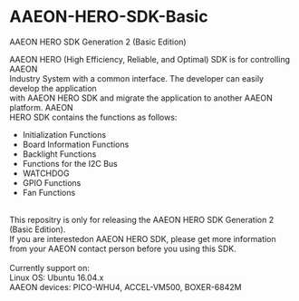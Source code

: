 # AAEON-HERO-SDK-Basic
AAEON HERO SDK Generation 2 (Basic Edition)<br>

AAEON HERO (High Efficiency, Reliable, and Optimal) SDK is for controlling AAEON<br>
Industry System with a common interface. The developer can easily develop the application<br>
with AAEON HERO SDK and migrate the application to another AAEON platform. AAEON<br>
HERO SDK contains the functions as follows:<br>
* Initialization Functions <br>
* Board Information Functions <br>
* Backlight Functions<br>
* Functions for the I2C Bus<br>
* WATCHDOG<br>
* GPIO Functions<br>
* Fan Functions<br>
<br>
This repositry is only for releasing the AAEON HERO SDK Generation 2 (Basic Edition).<br>
If you are interestedon AAEON HERO SDK, please get more information from your AAEON contact person before you using this SDK.<br>
<br>
Currently support on: <br>
Linux OS: Ubuntu 16.04.x <br>
AAEON devices: PICO-WHU4, ACCEL-VM500, BOXER-6842M <br>
